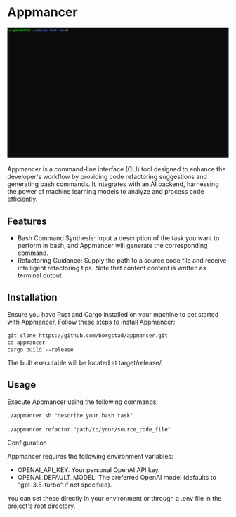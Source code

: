 # Appmancer

![](appmancer-sh.gif)

Appmancer is a command-line interface (CLI) tool designed to enhance the developer's workflow by providing code refactoring suggestions and generating bash commands. It integrates with an AI backend, harnessing the power of machine learning models to analyze and process code efficiently.
## Features
* Bash Command Synthesis: Input a description of the task you want to perform in bash, and Appmancer will generate the corresponding command.
* Refactoring Guidance: Supply the path to a source code file and receive intelligent refactoring tips. Note that content content is written as terminal output.

## Installation
Ensure you have Rust and Cargo installed on your machine to get started with Appmancer.
Follow these steps to install Appmancer:
```
git clone https://github.com/borgstad/appmancer.git
cd appmancer
cargo build --release
```
The built executable will be located at target/release/.

## Usage
Execute Appmancer using the following commands:
```
./appmancer sh "describe your bash task"

./appmancer refactor "path/to/your/source_code_file"
```

Configuration

Appmancer requires the following environment variables:

* OPENAI_API_KEY: Your personal OpenAI API key.
* OPENAI_DEFAULT_MODEL: The preferred OpenAI model (defaults to "gpt-3.5-turbo" if not specified).

You can set these directly in your environment or through a .env file in the project's root directory.